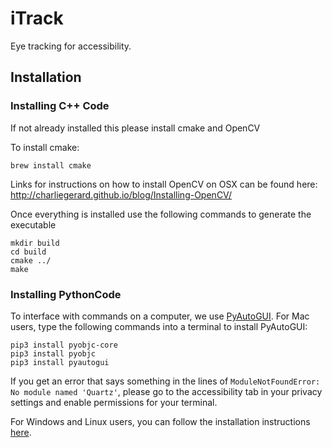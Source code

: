 # iTrack

Eye tracking for accessibility.

## Installation

### Installing C++ Code

If not already installed this please install cmake and OpenCV

To install cmake:
```
brew install cmake
```

Links for instructions on how to install OpenCV on OSX can be found here:
http://charliegerard.github.io/blog/Installing-OpenCV/

Once everything is installed use the following commands to generate the executable
```
mkdir build
cd build
cmake ../
make
```

### Installing PythonCode

To interface with commands on a computer, we use [PyAutoGUI](https://github.com/asweigart/pyautogui). For Mac users, type the following commands into a terminal to install PyAutoGUI:

```
pip3 install pyobjc-core
pip3 install pyobjc
pip3 install pyautogui
```

If you get an error that says something in the lines of ```ModuleNotFoundError: No module named 'Quartz'```, please go to the accessibility tab in your privacy settings and enable permissions for your terminal.

For Windows and Linux users, you can follow the installation instructions [here](https://pyautogui.readthedocs.io/en/latest/install.html).
